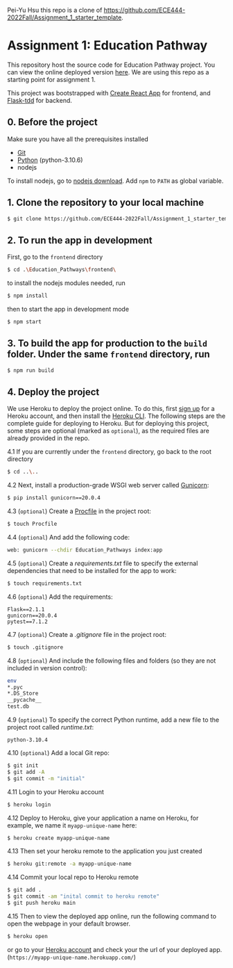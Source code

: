 Pei-Yu Hsu 
this repo is a clone of https://github.com/ECE444-2022Fall/Assignment_1_starter_template.

# Assignment 1: Education Pathway

This repository host the source code for Education Pathway project. You can view the online deployed version [here](https://assignment-1-starter-template.herokuapp.com/). We are using this repo as a starting point for assignment 1.


This project was bootstrapped with [Create React App](https://github.com/facebook/create-react-app) for frontend, and [Flask-tdd](https://github.com/mjhea0/flaskr-tdd) for backend.


## 0. Before the project

Make sure you have all the prerequisites installed
* [Git](https://git-scm.com/downloads)
* [Python](https://www.python.org/downloads/) (python-3.10.6)
* nodejs

To install nodejs, go to [nodejs download]( https://nodejs.org/en/download/). Add `npm` to `PATH` as global variable.
 
## 1. Clone the repository to your local machine
```sh
$ git clone https://github.com/ECE444-2022Fall/Assignment_1_starter_template.git
```
## 2. To run the app in development

First, go to the `frontend` directory 
```sh
$ cd .\Education_Pathways\frontend\
```

to install the nodejs modules needed, run
```sh
$ npm install
```
then to start the app in development mode
```sh
$ npm start
```
## 3. To build the app for production to the `build` folder. Under the same `frontend` directory, run
```sh
$ npm run build
```
## 4. Deploy the project
   
We use Heroku to deploy the project online. To do this, first [sign up](https://signup.heroku.com/) for a Heroku account,  and then install the [Heroku CLI](https://devcenter.heroku.com/articles/heroku-cli). The following steps are the complete guide for deploying to Heroku. But for deploying this project, some steps are optional (marked as `optional`), as the required files are already provided in the repo. 

4.1 If you are currently under the `frontend` directory, go back to the root directory
```sh
$ cd ..\..
```

4.2 Next, install a production-grade WSGI web server called [Gunicorn](http://gunicorn.org/):

```sh
$ pip install gunicorn==20.0.4
```

4.3 (`optional`) Create a [Procfile](https://devcenter.heroku.com/articles/procfile) in the project root:

```sh
$ touch Procfile
```

4.4 (`optional`) And add the following code:

```sh
web: gunicorn --chdir Education_Pathways index:app
```

4.5 (`optional`) Create a *requirements.txt* file to specify the external dependencies that need to be installed for the app to work:

```sh
$ touch requirements.txt
```

4.6 (`optional`) Add the requirements:

```
Flask==2.1.1
gunicorn==20.0.4
pytest==7.1.2
```

4.7 (`optional`) Create a *.gitignore* file in the project root:

```sh
$ touch .gitignore
```

4.8 (`optional`) And include the following files and folders (so they are not included in version control):

```sh
env
*.pyc
*.DS_Store
__pycache__
test.db
```

4.9 (`optional`) To specify the correct Python runtime, add a new file to the project root called *runtime.txt*:

```
python-3.10.4
```

4.10 (`optional`) Add a local Git repo:

```sh
$ git init
$ git add -A
$ git commit -m "initial"
```

4.11 Login to your Heroku account

```sh
$ heroku login
```

4.12 Deploy to Heroku, give your application a name on Heroku, for example, we name it `myapp-unique-name` here:

```sh
$ heroku create myapp-unique-name
```
4.13 Then set your heroku remote to the application you just created
```sh
$ heroku git:remote -a myapp-unique-name
```
4.14 Commit your local repo to Heroku remote
```sh
$ git add .
$ git commit -am "inital commit to heroku remote"
$ git push heroku main
```

4.15 Then to view the deployed app online, run the following command to open the webpage in your default browser.

```sh
$ heroku open
```
or go to your [Heroku account](https://dashboard.heroku.com/apps) and check your the url of your deployed app. (`https://myapp-unique-name.herokuapp.com/`)
